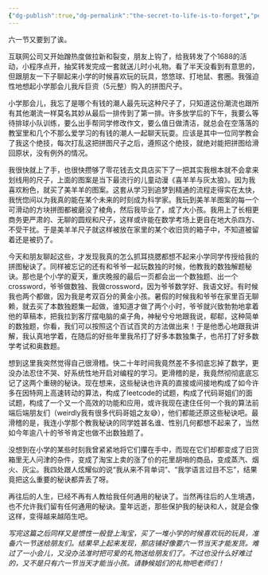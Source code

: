 ```yaml
---
{"dg-publish":true,"dg-permalink":"the-secret-to-life-is-to-forget","permalink":"/the-secret-to-life-is-to-forget/"}
---
```


六一节又要到了诶。  
  
互联网公司又开始蹭热度做拉新和裂变，朋友上钩了，给我转发了个1688的活动，小程序点开，抽奖转发完成一套就送儿时小礼物。看了半天没看到有意思的，但跟朋友一下子聊起来小学的时候喜欢玩的玩具，悠悠球、打地鼠、套圈。我强迫性地想起小学那会儿我斥巨资（5元整）购入的拼图尺子。  
  
小学那会儿，我忘了是哪个有钱的潮人最先玩这种尺子了，只知道这份潮流也跟所有其他潮流一样莫名其妙从最后一排传到了第一排。许多放学后的下午，我要么等待排球小队训练，要么出手帮同学修改作文，要么值日做清洁，就总会在空落落的教室里和几个不那么爱学习的有钱的潮人一起聊天玩耍。应该是其中一位同学教会了我这个绝技，每次打乱这把拼图尺子之后，遵照这个绝技，就绝对能把拼图给滑回原状，没有例外的情况。  
  
我很快就上了手，也很快攒够了零花钱去文具店买下了一把其实我根本就不会拿来划线用的尺子，上面的图案是当下最流行的儿童动漫《喜羊羊与灰太狼》。因为我喜欢粉色，就买了美羊羊的图案。这套从学习到追梦到精通的流程走得实在太快，我恍惚间以为我真的能在某个未来的时刻成为科学家。我玩到美羊羊图案的每一个可滑动的方块拼图都被磨没了棱角，然后我毕业了，成了大小孩。我用上了长相更商务更严肃的、无聊的圆规和尺子，这样或许能在数学考场上更自在地大杀四方、不受干扰。于是美羊羊尺子就这样被放在家里的某个收旧货的箱子中，不知道被留着还是被扔了。  
  
今天和朋友聊起这些，才发现我真的怎么抓耳挠腮都想不起来小学同学传授给我的拼图秘诀了。同样被忘记的还有和爷爷一起玩数独的时候，他教我的数独解题秘诀。那也是个小学的夏天，重庆晚报的最后一页都会出一个数独题、出一个crossword，爷爷做数独、我做crossword，因为爷爷数学好、我语文好。有时候我也两个都做，因为我是考双百分的黄金小孩。暑假的时候我和爷爷在家里百无聊赖，就去买了本数独题集一起做，谁知道才做了两个小时，爷爷就兴致勃勃地拿着他的草稿本，把我拉到客厅摆电脑的桌子角，神秘兮兮地跟我说，郗郗，这种简单的数独题，你看，我们可以按照这个百试百灵的方法做出来！于是他悉心地跟我讲解，我认真地学着，在随后的好些年里我吊打了好多本数独集子，也吊打了好多数学考试和奥数题。  
  
想到这里我突然觉得自己很滑稽。快二十年时间我竟然差不多彻底忘掉了数学，更没办法忍住不哭、好系统性地开启对编程的学习。更滑稽的是，我竟然彻彻底底忘记了这两个重磅的秘诀。现在想来，这些秘诀也许真的直接或间接地构成了如今许多在因特网上高速转动的算法，构成了leetcode的试题，构成了代码哥姐们的面试题，构成了一个又一个高效的功能和应用，或许我现在逮住任何一个我的算法前端后端朋友们（weirdly我有很多代码哥姐之友😅），他们都能还原这些秘诀吧。最滑稽的是，我连小学那个教我秘诀的同学姓甚名谁、性别几何都想不起来了，当然如今年逾八十的爷爷肯定也做不出数独题了。  
  
没想到在小学的某些时刻我曾紧紧地将它们攥在手中，而现在它们却都变成了旧货箱里无人问津的杂件，变成了淘宝上卖的涨了价的花里胡哨的商品，变成蒸汽、烟火、灰尘。我四处跟人炫耀似的说“我从来不背单词”、“我学语言过目不忘”，结果竟把这么重要的秘诀都弄丢了呀。

再往后的人生，已经不再有人教给我任何通用的秘诀了。当然再往后的人生境遇，也不允许我们留有任何通用的秘诀。童年远逝，那些保护我的秘诀和人，就是会像这样，变得越来越陌生吧。

*写完这篇之后同样又是惯性一般登上淘宝，买了一堆小学的时候喜欢玩的玩具，准备六一节送给朋友们。结果早上起来发现，那店铺好像要六一节当天才能发货。难过了一小会儿，又没办法准时把可爱的礼物送给朋友们了。不过也没什么好难过的，又不是只有六一节当天才能当小孩。请静候姐们的礼物吧老师们！*